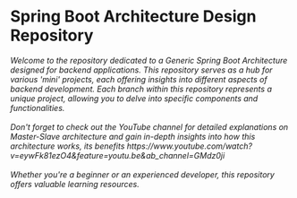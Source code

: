 <h1><b>Spring Boot Architecture Design Repository</b></h1>
<i>
Welcome to the repository dedicated to a Generic Spring Boot Architecture designed for backend applications. This repository serves as a hub for various 'mini' projects, each offering insights into different aspects of backend development. Each branch within this repository represents a unique project, allowing you to delve into specific components and functionalities.
</br></br>
Don't forget to check out the YouTube channel for detailed explanations on Master-Slave architecture and gain in-depth insights into how this architecture works, its benefits
https://www.youtube.com/watch?v=eywFk81ezO4&feature=youtu.be&ab_channel=GMdz0ji
</br></br>
 Whether you're a beginner or an experienced developer, this repository offers valuable learning resources.
 </i>
